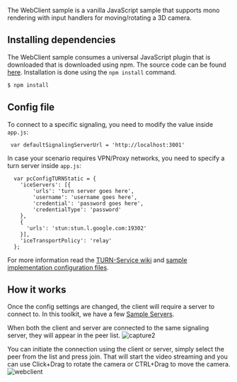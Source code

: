 The WebClient sample is a vanilla JavaScript sample that supports mono rendering with input handlers for moving/rotating a 3D camera.

## Installing dependencies

The WebClient sample consumes a universal JavaScript plugin that is downloaded that is downloaded using npm. The source code can be found [here](https://github.com/CatalystCode/js-3dtoolkit). Installation is done using the `npm install` command.

```bash
$ npm install
```

## Config file

To connect to a specific signaling, you need to modify the value inside `app.js`:
```  
 var defaultSignalingServerUrl = 'http://localhost:3001'
```

In case your scenario requires VPN/Proxy networks, you need to specify a turn server inside `app.js`:
```  
  var pcConfigTURNStatic = {
    'iceServers': [{
        'urls': 'turn server goes here',
        'username': 'username goes here',
        'credential': 'password goes here',
        'credentialType': 'password'
    },
    {
      'urls': 'stun:stun.l.google.com:19302'
    }],
    'iceTransportPolicy': 'relay'
  };
```

For more information read the [TURN-Service wiki](https://github.com/CatalystCode/3dtoolkit/wiki/TURN-Service) and [sample implementation configuration files](https://github.com/CatalystCode/3dtoolkit/wiki/JSON-Config-Files).
## How it works

Once the config settings are changed, the client will require a server to connect to. In this toolkit, we have a few [Sample Servers](https://github.com/CatalystCode/3dtoolkit/tree/master/Samples/Server). 

When both the client and server are connected to the same signaling server, they will appear in the peer list. 
![capture2](https://user-images.githubusercontent.com/10086264/33888334-64db4d18-df55-11e7-830a-174b9049cceb.PNG)

You can initiate the connection using the client or server, simply select the peer from the list and press join. That will start the video streaming and you can use Click+Drag to rotate the camera or CTRL+Drag to move the camera. 
![webclient](https://user-images.githubusercontent.com/10086264/33888182-fcf9e236-df54-11e7-9eac-0ba8f50cf0a4.PNG)


